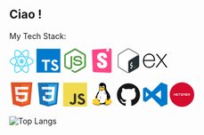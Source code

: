 ## Ciao !

My Tech Stack:

[![alt](icons/react.svg)](https://react.dev/)
[![alt](icons/typescript.svg)](https://www.typescriptlang.org/)
[![alt](icons/node-js.svg)](https://nodejs.org)
[![alt](icons/storybook.svg)](https://storybook.js.org/)
![alt](icons/bash.svg)
[![alt](icons/express.js.svg)](https://expressjs.com/)

![alt](icons/html.svg)
![alt](icons/css.svg)
![alt](icons/javascript.svg)
![alt](icons/linux.svg)
![alt](icons/github.svg)
![alt](icons/vscode.svg)
![alt](icons/hetzner.svg)

![Top Langs](https://github-readme-stats.vercel.app/api/top-langs/?username=Dodkes&layout=compact&theme=tokyonight&hide=html,javascript)
